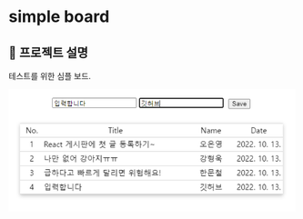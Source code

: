 # simple board

## 💜 프로젝트 설명  

테스트를 위한 심플 보드.

![alt text](https://github.com/awesomesoo/react-simple-board/blob/master/img_readme.png?raw=true)
